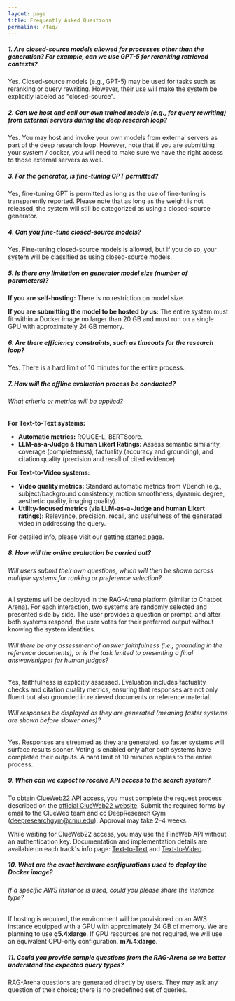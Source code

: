 ```yaml
---
layout: page
title: Frequently Asked Questions
permalink: /faq/
---
```



##### 1. Are closed-source models allowed for processes other than the generation? For example, can we use GPT-5 for reranking retrieved contexts?

Yes. Closed-source models (e.g., GPT-5) may be used for tasks such as reranking or query rewriting. However, their use will make the system be explicitly labeled as "closed-source".

##### 2. Can we host and call our own trained models (e.g., for query rewriting) from external servers during the deep research loop?

Yes. You may host and invoke your own models from external servers as part of the deep research loop. However, note that if you are submitting your system / docker, you will need to make sure we have the right access to those external servers as well.

##### 3. For the generator, is fine-tuning GPT permitted?

Yes, fine-tuning GPT is permitted as long as the use of fine-tuning is transparently reported. Please note that as long as the weight is not released, the system will still be categorized as using a closed-source generator.

##### 4. Can you fine-tune closed-source models?

Yes. Fine-tuning closed-source models is allowed, but if you do so, your system will be classified as using closed-source models.

##### 5. Is there any limitation on generator model size (number of parameters)?

**If you are self-hosting:** There is no restriction on model size.

**If you are submitting the model to be hosted by us:** The entire system must fit within a Docker image no larger than 20 GB and must run on a single GPU with approximately 24 GB memory.

##### 6. Are there efficiency constraints, such as timeouts for the research loop?

Yes. There is a hard limit of 10 minutes for the entire process.

##### 7. How will the offline evaluation process be conducted?

###### What criteria or metrics will be applied?

**For Text-to-Text systems:**

- **Automatic metrics:** ROUGE-L, BERTScore.
- **LLM-as-a-Judge & Human Likert Ratings:** Assess semantic similarity, coverage (completeness), factuality (accuracy and grounding), and citation quality (precision and recall of cited evidence).

**For Text-to-Video systems:**

- **Video quality metrics:** Standard automatic metrics from VBench (e.g., subject/background consistency, motion smoothness, dynamic degree, aesthetic quality, imaging quality).
- **Utility-focused metrics (via LLM-as-a-Judge and human Likert ratings):** Relevance, precision, recall, and usefulness of the generated video in addressing the query.

For detailed info, please visit our [getting started page](/MMU-RAGent-Preview/getting-started/).

##### 8. How will the online evaluation be carried out?

###### Will users submit their own questions, which will then be shown across multiple systems for ranking or preference selection?

All systems will be deployed in the RAG-Arena platform (similar to Chatbot Arena). For each interaction, two systems are randomly selected and presented side by side. The user provides a question or prompt, and after both systems respond, the user votes for their preferred output without knowing the system identities.

###### Will there be any assessment of answer faithfulness (i.e., grounding in the reference documents), or is the task limited to presenting a final answer/snippet for human judges?

Yes, faithfulness is explicitly assessed. Evaluation includes factuality checks and citation quality metrics, ensuring that responses are not only fluent but also grounded in retrieved documents or reference material.

###### Will responses be displayed as they are generated (meaning faster systems are shown before slower ones)?

Yes. Responses are streamed as they are generated, so faster systems will surface results sooner. Voting is enabled only after both systems have completed their outputs. A hard limit of 10 minutes applies to the entire process.

##### 9. When can we expect to receive API access to the search system?

To obtain ClueWeb22 API access, you must complete the request process described on the [official ClueWeb22 website](https://lemurproject.org/clueweb22/obtain.php). Submit the required forms by email to the ClueWeb team and cc DeepResearch Gym (deepresearchgym@cmu.edu). Approval may take 2–4 weeks.

While waiting for ClueWeb22 access, you may use the FineWeb API without an authentication key. Documentation and implementation details are available on each track's info page: [Text-to-Text](/MMU-RAGent-Preview/text-to-text/) and [Text-to-Video](/MMU-RAGent-Preview/text-to-video/).

##### 10. What are the exact hardware configurations used to deploy the Docker image?

###### If a specific AWS instance is used, could you please share the instance type?

If hosting is required, the environment will be provisioned on an AWS instance equipped with a GPU with approximately 24 GB of memory. We are planning to use **g5.4xlarge**. If GPU resources are not required, we will use an equivalent CPU-only configuration, **m7i.4xlarge**.

##### 11. Could you provide sample questions from the RAG-Arena so we better understand the expected query types?

RAG-Arena questions are generated directly by users. They may ask any question of their choice; there is no predefined set of queries.